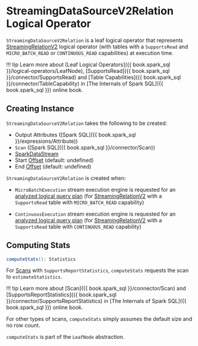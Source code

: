 # StreamingDataSourceV2Relation Logical Operator

`StreamingDataSourceV2Relation` is a leaf logical operator that represents [StreamingRelationV2](StreamingRelationV2.md) logical operator (with tables with a `SupportsRead` and `MICRO_BATCH_READ` or `CONTINUOUS_READ` capabilities) at execution time.

!!! tip
    Learn more about [Leaf Logical Operators]({{ book.spark_sql }}/logical-operators/LeafNode), [SupportsRead]({{ book.spark_sql }}/connector/SupportsRead) and [Table Capabilities]({{ book.spark_sql }}/connector/TableCapability) in [The Internals of Spark SQL]({{ book.spark_sql }}) online book.

## Creating Instance

`StreamingDataSourceV2Relation` takes the following to be created:

* <span id="output"> Output Attributes ([Spark SQL]({{ book.spark_sql }}/expressions/Attribute))
* <span id="scan"> `Scan` ([Spark SQL]({{ book.spark_sql }}/connector/Scan))
* <span id="stream"> [SparkDataStream](../SparkDataStream.md)
* <span id="startOffset"> Start [Offset](../Offset.md) (default: undefined)
* <span id="endOffset"> End [Offset](../Offset.md) (default: undefined)

`StreamingDataSourceV2Relation` is created when:

* `MicroBatchExecution` stream execution engine is requested for an [analyzed logical query plan](../MicroBatchExecution.md#logicalPlan) (for [StreamingRelationV2](StreamingRelationV2.md) with a `SupportsRead` table with `MICRO_BATCH_READ` capability)

* `ContinuousExecution` stream execution engine is requested for an [analyzed logical query plan](../ContinuousExecution.md#logicalPlan) (for [StreamingRelationV2](StreamingRelationV2.md) with a `SupportsRead` table with `CONTINUOUS_READ` capability)

## <span id="computeStats"> Computing Stats

```scala
computeStats(): Statistics
```

For [Scans](#scan) with `SupportsReportStatistics`, `computeStats` requests the scan to `estimateStatistics`.

!!! tip
    Learn more about [Scan]({{ book.spark_sql }}/connector/Scan) and [SupportsReportStatistics]({{ book.spark_sql }}/connector/SupportsReportStatistics) in [The Internals of Spark SQL]({{ book.spark_sql }}) online book.

For other types of scans, `computeStats` simply assumes the default size and no row count.

`computeStats` is part of the `LeafNode` abstraction.
